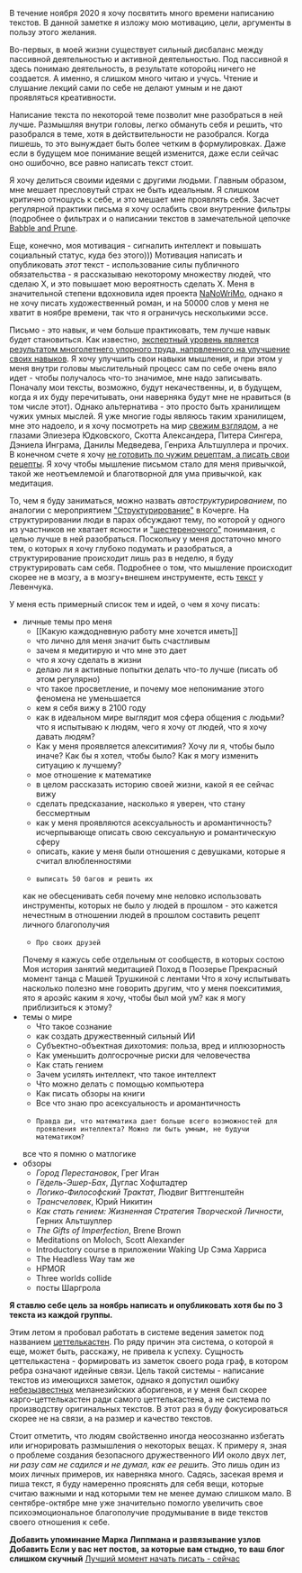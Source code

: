 В течение ноября 2020 я хочу посвятить много времени написанию текстов. В данной заметке я изложу мою мотивацию, цели, аргументы в пользу этого желания.

Во-первых, в моей жизни существует сильный дисбаланс между пассивной деятельностью и активной деятельностью. Под пассивной я здесь понимаю деятельность, в результате которойц ничего не создается. А именно, я слишком много читаю и учусь. Чтение и слушание лекций сами по себе не делают умным и не дают проявляться креативности. 

Написание текста по некоторой теме позволит мне разобраться в ней лучше. Размышляя внутри головы, легко обмануть себя и решить, что разобрался в теме, хотя в действительности не разобрался. Когда пишешь, то это вынуждает быть более четким в формулировках. Даже если в будущем мое понимание вещей изменится, даже если сейчас оно ошибочно, все равно написать текст стоит.

Я хочу делиться своими идеями с другими людьми. Главным образом, мне мешает пресловутый страх не быть идеальным. Я слишком критично отношусь к себе, и это мешает мне проявлять себя. Засчет регулярной практики письма я хочу ослабить свои внутренние фильтры (подробнее о фильтрах и о написании текстов в замечательной цепочке [Babble and Prune](https://www.lesswrong.com/s/pC6DYFLPMTCbEwH8W). 

Еще, конечно, моя мотивация - сигналить интеллект и повышать социальный статус, куда без этого))) Мотивация написать и опубликовать *этот* текст - использование силы публичного обязательства - я рассказываю некоторому множеству людей, что сделаю Х, и это повышает мою вероятность сделать Х. Меня в значительной степени вдохновила идея проекта [NaNoWriMo](https://nanowrimo.org/), однако я не хочу писать художественный роман, и на 50000 слов у меня не хватит в ноябре времени, так что я ограничусь несколькими эссе.

Письмо - это навык, и чем больше практиковать, тем лучше навык будет становиться. Как известно, [экспертный уровень является результатом многолетнего упорного труда, напрвленного на улучшение своих навыков](https://www.google.com/url?sa=t&rct=j&q=&esrc=s&source=web&cd=&cad=rja&uact=8&ved=2ahUKEwieip2x-eXsAhXQ-ioKHVemA0EQFjABegQIAxAC&url=https%3A%2F%2Fgraphics8.nytimes.com%2Fimages%2Fblogs%2Ffreakonomics%2Fpdf%2FDeliberatePractice(PsychologicalReview).pdf&usg=AOvVaw3RSluiOlN0SHM9YkSM7m5G). Я хочу улучшить свои навыки мышления, и при этом у меня внутри головы мыслительный процесс сам по себе очень вяло идет - чтобы получалось что-то значимое, мне надо записывать. Поначалу мои тексты, возможно, будут некачественны, и, в будущем, когда я их буду перечитывать, они наверняка будут мне не нравиться (в том числе этот). Однако альтернатива - это просто быть хранилищем чужих умных мыслей. Я уже многие годы являюсь таким хранилищем, мне это надоело, и я хочу посмотреть на мир [свежим взглядом](https://www.lesswrong.com/s/pmHZDpak4NeRLLLCw/p/SA79JMXKWke32A3hG), а не глазами Элиезера Юдковского, Скотта Александера, Питера Сингера, Дэниела Инграма, Данилы Медведева, Генриха Альтшуллера и прочих. В конечном счете я хочу [не готовить по чужим рецептам, а писать свои рецепты](https://waitbutwhy.com/2015/11/the-cook-and-the-chef-musks-secret-sauce.html). Я хочу чтобы мышление письмом стало для меня привычкой, такой же неотъемлемой и благотворной для ума привычкой, как медитация.

То, чем я буду заниматься, можно назвать *автоструктурированием*, по аналогии с мероприятием ["Структурирование"](https://kocherga-club.ru/events/iebpeh4wgvfqhdskhhewgoylp4)  в Кочерге. На структурировании люди в парах обсуждают тему, по которой у одного из участников не хватает ясности и ["шестереночного"](https://www.lesswrong.com/posts/B7P97C27rvHPz3s9B/gears-in-understanding) понимания, с целью лучше в ней разобраться. Поскольку у меня достаточно много тем, о которых я хочу глубоко подумать и разобраться, а структурирование происходит лишь раз в неделю, я буду структурировать сам себя. Подробнее о том, что мышление происходит скорее не в мозгу, а в мозгу+внешнем инструменте, есть [текст](https://ailev.livejournal.com/1513051.html) у Левенчука.

У меня есть примерный список тем и идей, о чем я хочу писать:
* личные темы про меня
	* [[Какую каждодневную работу мне хочется иметь]]
	* что лично для меня значит быть счастливым
	* зачем я медитирую и что мне это дает
	* что я хочу сделать в жизни
	* делаю ли я активные попытки делать что-то лучше (писать об этом регулярно)
	* что такое просветление, и почему мое непонимание этого феномена не уменьшается
	* кем я себя вижу в 2100 году
	* как в идеальном мире выглядит моя сфера общения с людьми? что я испытываю к людям, чего я хочу от людей, что я хочу давать людям?
	* Как у меня проявляется алекситимия? Хочу ли я, чтобы было иначе? Как бы я хотел, чтобы было? Как я могу изменить ситуацию к лучшему?
	* мое отношение к математике
	* в целом рассказать историю своей жизни, какой я ее сейчас вижу
	* сделать предсказание, насколько я уверен, что стану бессмертным
	* как у меня проявляются асексуальность и аромантичность? исчерпывающе описать свою сексуальную и романтическую сферу
	* описать, какие у меня были отношения с девушками, которые я считал влюбленностями
	*     выписать 50 багов и решить их
    как не обесценивать себя
    почему мне неловко использовать инструменты, которых не было у людей в прошлом - это кажется нечестным в отношении людей в прошлом
    составить рецепт личного благополучия
	*     Про своих друзей
    Почему я кажусь себе отдельным от сообществ, в которых состою
    Моя история занятий медитацией
    Поход в Поозерье
    Прекрасный момент танца с Машей Трушкиной с лентами
    Что я хочу испытывать
    насколько полезно мне говорить другим, что у меня поекситимия, ято я ароэйс
    каким я хочу, чтобы был мой ум? как я могу приблизиться к этому?
* темы о мире
	* Что такое сознание
	* как создать дружественный сильный ИИ
	* Субъектно-объектная дихотомия: польза, вред и иллюзорность
	* Как уменьшить долгосрочные риски для человечества
	* Как стать гением
	* Зачем усилять интеллект, что такое интеллект
	* Что можно делать с помощью компьютера
	* Как писать обзоры на книги
	* Все что знаю про асексуальность и аромантичность
	*     Правда ди, что математика дает больше всего возможностей для проявления интеллекта? Можно ли быть умным, не будучи математиком?
    все что я помню о матлогике
* обзоры 
	* *Город Перестановок*, Грег Иган
	* *Гёдель-Эшер-Бах*, Дуглас Хофштадтер
	* *Логико-Философский Трактат*, Людвиг Виттгенштейн
	* *Трансчеловек*, Юрий Никитин
	* *Как стать гением: Жизненная Стратегия Творческой Личности*, Герних Альтшуллер
	* *The Gifts of Imperfection*, Brene Brown
	* Meditations on Moloch, Scott Alexander
	* Introductory course в приложении Waking Up Сэма Харриса
	* The Headless Way там же
	* HPMOR
	* Three worlds collide
	* посты Шаргрола

**Я ставлю себе цель за ноябрь написать и опубликовать хотя бы по 3 текста из каждой группы.**

Этим летом я пробовал работать в системе ведения заметок под названием [цеттелькастен](https://www.lesswrong.com/posts/NfdHG6oHBJ8Qxc26s/the-zettelkasten-method-1). По ряду причин эта система, о которой я еще, может быть, расскажу, не привела к успеху. Сущность цеттелькастена - формировать из заметок своего рода граф, в котором ребра означают идейные связи. Цель такой системы - написание текстов из имеющихся заметок, однако я допустил ошибку [небезызвестных](https://en.wikipedia.org/wiki/Cargo_cult) меланезийских аборигенов, и у меня был скорее карго-цеттелькастен ради самого цеттелькастена, а не система по производству оригинальных текстов. В этот раз я буду фокусироваться скорее не на связи, а на размер и качество текстов. 

Стоит отметить, что людям свойственно иногда неосознанно избегать или игнорировать размышления о некоторых вещах. К примеру я, зная о проблеме создания безопасного дружественного ИИ около двух лет, *ни разу сам не садился и не думал, как ее решить.* Это лишь один из моих личных примеров, их наверняка много. Садясь, засекая время и пиша текст, я буду намеренно прояснять для себя вещи, которые считаю важными и над которыми тем не менее думаю слишком мало. В сентябре-октябре мне уже значительно помогло увеличить свое психоэмоциональное благополучие продумывание в виде текстов своего отношения к себе.

**Добавить упоминание Марка Липпмана и развязывание узлов
Добавить Если у вас нет постов, за которые вам стыдно, то ваш блог слишком скучный**
[Лучший момент начать писать - сейчас](https://www.lesswrong.com/posts/eR7SiSgyY5GPaWzr9/what-is-a-good-moment-to-start-writing)